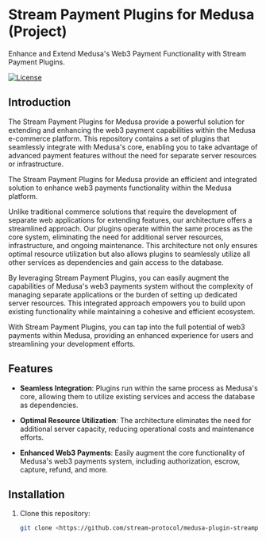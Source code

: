 # Stream Payment Plugins for Medusa (Project)

Enhance and Extend Medusa's Web3 Payment Functionality with Stream Payment Plugins.

[![License](https://img.shields.io/badge/license-MIT-blue.svg)](https://github.com/stream-protocol/medusa-plugin-streampay.git/blob/main/LICENSE)

## Introduction

The Stream Payment Plugins for Medusa provide a powerful solution for extending and enhancing the web3 payment capabilities within the Medusa e-commerce platform. This repository contains a set of plugins that seamlessly integrate with Medusa's core, enabling you to take advantage of advanced payment features without the need for separate server resources or infrastructure.

The Stream Payment Plugins for Medusa provide an efficient and integrated solution to enhance web3 payments functionality within the Medusa platform.

Unlike traditional commerce solutions that require the development of separate web applications for extending features, our architecture offers a streamlined approach. Our plugins operate within the same process as the core system, eliminating the need for additional server resources, infrastructure, and ongoing maintenance. This architecture not only ensures optimal resource utilization but also allows plugins to seamlessly utilize all other services as dependencies and gain access to the database.

By leveraging Stream Payment Plugins, you can easily augment the capabilities of Medusa's web3 payments system without the complexity of managing separate applications or the burden of setting up dedicated server resources. This integrated approach empowers you to build upon existing functionality while maintaining a cohesive and efficient ecosystem.

With Stream Payment Plugins, you can tap into the full potential of web3 payments within Medusa, providing an enhanced experience for users and streamlining your development efforts.

## Features

- **Seamless Integration**: Plugins run within the same process as Medusa's core, allowing them to utilize existing services and access the database as dependencies.

- **Optimal Resource Utilization**: The architecture eliminates the need for additional server capacity, reducing operational costs and maintenance efforts.

- **Enhanced Web3 Payments**: Easily augment the core functionality of Medusa's web3 payments system, including authorization, escrow, capture, refund, and more.

## Installation

1. Clone this repository:

   ```sh
   git clone <https://github.com/stream-protocol/medusa-plugin-streampay.git>
